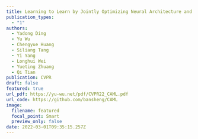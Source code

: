 ```yaml
---
title: Learning to Learn by Jointly Optimizing Neural Architecture and Weights
publication_types:
  - "1"
authors:
  - Yadong Ding
  - Yu Wu
  - Chengyue Huang
  - Siliang Tang
  - Yi Yang
  - Longhui Wei
  - Yueting Zhuang
  - Qi Tian
publication: CVPR
draft: false
featured: true
url_pdf: https://yu-wu.net/pdf/CVPR22_CAML.pdf
url_code: https://github.com/bansheng/CAML
image:
  filename: featured
  focal_point: Smart
  preview_only: false
date: 2022-03-01T09:35:15.257Z
---
```

